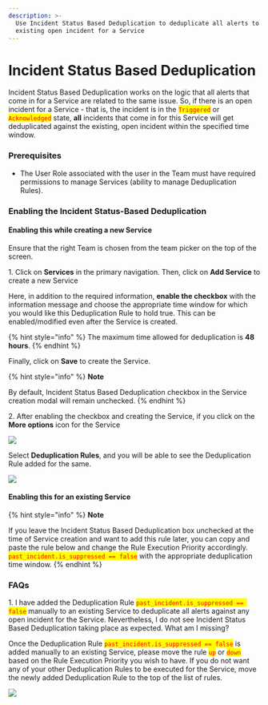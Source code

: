 ```yaml
---
description: >-
  Use Incident Status Based Deduplication to deduplicate all alerts to an
  existing open incident for a Service
---
```


# Incident Status Based Deduplication

Incident Status Based Deduplication works on the logic that all alerts that come in for a Service are related to the same issue. So, if there is an open incident for a Service - that is, the incident is in the <mark style="color:red;">`Triggered`</mark> or <mark style="color:red;">`Acknowledged`</mark> state, **all** incidents that come in for this Service will get deduplicated against the existing, open incident within the specified time window.

### Prerequisites <a href="#prerequisites" id="prerequisites"></a>

* The User Role associated with the user in the Team must have required permissions to manage Services (ability to manage Deduplication Rules).

### Enabling the Incident Status-Based Deduplication <a href="#enabling-the-incident-status-based-deduplication" id="enabling-the-incident-status-based-deduplication"></a>

#### Enabling this while creating a new Service <a href="#enabling-this-while-creating-a-new-service" id="enabling-this-while-creating-a-new-service"></a>

Ensure that the right Team is chosen from the team picker on the top of the screen.

1\. Click on **Services** in the primary navigation. Then, click on **Add Service** to create a new Service

Here, in addition to the required information, **enable the checkbox** with the information message and choose the appropriate time window for which you would like this Deduplication Rule to hold true. This can be enabled/modified even after the Service is created.

{% hint style="info" %}
The maximum time allowed for deduplication is **48 hours**.
{% endhint %}

Finally, click on **Save** to create the Service.

{% hint style="info" %}
**Note**

By default, Incident Status Based Deduplication checkbox in the Service creation modal will remain unchecked.
{% endhint %}

2\. After enabling the checkbox and creating the Service, if you click on the **More options** icon for the Service

![](<../../.gitbook/assets/status-based-deduplication\_3 (1).png>)

Select **Deduplication Rules**, and you will be able to see the Deduplication Rule added for the same.

![](../../.gitbook/assets/status-based-deduplication\_4.png)

#### Enabling this for an existing Service <a href="#enabling-this-for-an-existing-service" id="enabling-this-for-an-existing-service"></a>

{% hint style="info" %}
**Note**

If you leave the Incident Status Based Deduplication box unchecked at the time of Service creation and want to add this rule later, you can copy and paste the rule below and change the Rule Execution Priority accordingly.\
<mark style="color:red;">`past_incident.is_suppressed == false`</mark> with the appropriate deduplication time window.
{% endhint %}

### FAQs <a href="#faqs" id="faqs"></a>

1\. I have added the Deduplication Rule <mark style="color:red;">`past_incident.is_suppressed == false`</mark> manually to an existing Service to deduplicate all alerts against any open incident for the Service. Nevertheless, I do not see Incident Status Based Deduplication taking place as expected. What am I missing?

Once the Deduplication Rule <mark style="color:red;">`past_incident.is_suppressed == false`</mark> is added manually to an existing Service, please move the rule <mark style="color:red;">`up`</mark> or <mark style="color:red;">`down`</mark> based on the Rule Execution Priority you wish to have. If you do not want any of your other Deduplication Rules to be executed for the Service, move the newly added Deduplication Rule to the top of the list of rules.

![](../../.gitbook/assets/status-based-deduplication\_5.png)
